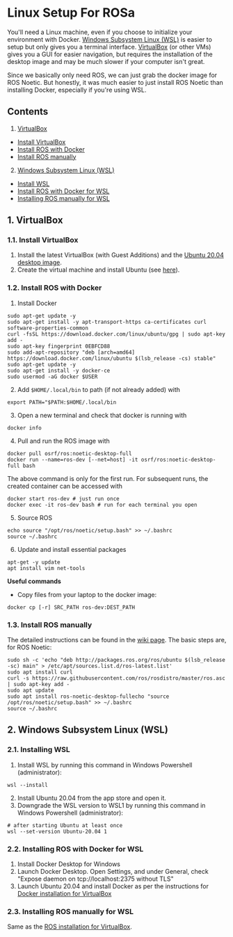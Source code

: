 # Linux Setup For ROSa
You'll need a Linux machine, even if you choose to initialize your environment with Docker. [Windows Subsystem Linux (WSL)](#2-windows-subsystem-linux-wsl) is easier to setup but only gives you a terminal interface. [VirtualBox](#1-virtualbox) (or other VMs) gives you a GUI for easier navigation, but requires the installation of the desktop image and may be much slower if your computer isn't great.

Since we basically only need ROS, we can just grab the docker image for ROS Noetic. But honestly, it was much easier to just install ROS Noetic than installing Docker, especially if you're using WSL.

## Contents
1. [VirtualBox](#1-virtualbox)
- [Install VirtualBox](#11-install-virtualbox)
- [Install ROS with Docker](#12-install-ros-with-docker)
- [Install ROS manually](#13-install-ros-manually)
2. [Windows Subsystem Linux (WSL)](#2-windows-subsystem-linux-wsl)
- [Install WSL](#11-install-wsl)
- [Install ROS with Docker for WSL](#12-install-ros-with-docker-for-wsl)
- [Installing ROS manually for WSL](#13-install-ros-manually-for-wsl)

## 1. VirtualBox
### 1.1. Install VirtualBox
1. Install the latest VirtualBox (with Guest Additions) and the [Ubuntu 20.04 desktop image](https://releases.ubuntu.com/20.04.5/).
2. Create the virtual machine and install Ubuntu (see [here](https://www.ktexperts.com/how-to-install-ubuntu-20-04-1-lts-on-windows-using-virtualbox/)).

### 1.2. Install ROS with Docker
1. Install Docker
```
sudo apt-get update -y
sudo apt-get install -y apt-transport-https ca-certificates curl software-properties-common
curl -fsSL https://download.docker.com/linux/ubuntu/gpg | sudo apt-key add -
sudo apt-key fingerprint 0EBFCD88
sudo add-apt-repository "deb [arch=amd64] https://download.docker.com/linux/ubuntu $(lsb_release -cs) stable"
sudo apt-get update -y
sudo apt-get install -y docker-ce
sudo usermod -aG docker $USER
```
2. Add ```$HOME/.local/bin``` to path (if not already added) with
```
export PATH="$PATH:$HOME/.local/bin
```
3. Open a new terminal and check that docker is running with
```
docker info
```
4. Pull and run the ROS image with
```
docker pull osrf/ros:noetic-desktop-full
docker run --name=ros-dev [--net=host] -it osrf/ros:noetic-desktop-full bash
```
The above command is only for the first run. For subsequent runs, the created container can be accessed with
```
docker start ros-dev # just run once
docker exec -it ros-dev bash # run for each terminal you open
```
5. Source ROS
```
echo source "/opt/ros/noetic/setup.bash" >> ~/.bashrc
source ~/.bashrc
```
6. Update and install essential packages
```
apt-get -y update
apt install vim net-tools
```

**Useful commands**
- Copy files from your laptop to the docker image:
```
docker cp [-r] SRC_PATH ros-dev:DEST_PATH
```

### 1.3. Install ROS manually
The detailed instructions can be found in the [wiki page](http://wiki.ros.org/noetic/Installation/Ubuntu). The basic steps are, for ROS Noetic:
```
sudo sh -c 'echo "deb http://packages.ros.org/ros/ubuntu $(lsb_release -sc) main" > /etc/apt/sources.list.d/ros-latest.list'
sudo apt install curl
curl -s https://raw.githubusercontent.com/ros/rosdistro/master/ros.asc | sudo apt-key add -
sudo apt update
sudo apt install ros-noetic-desktop-fullecho "source /opt/ros/noetic/setup.bash" >> ~/.bashrc
source ~/.bashrc
```

## 2. Windows Subsystem Linux (WSL)
### 2.1. Installing WSL
1. Install WSL by running this command in Windows Powershell (administrator):
```
wsl --install
```
2. Install Ubuntu 20.04 from the app store and open it.
3. Downgrade the WSL version to WSL1 by running this command in Windows Powershell (administrator):
```
# after starting Ubuntu at least once
wsl --set-version Ubuntu-20.04 1
```

### 2.2. Installing ROS with Docker for WSL
1. Install Docker Desktop for Windows
2. Launch Docker Desktop. Open Settings, and under General, check "Expose daemon on tcp://localhost:2375 without TLS"
3. Launch Ubuntu 20.04 and install Docker as per the instructions for [Docker installation for VirtualBox](#12-install-ros-with-docker)

### 2.3. Installing ROS manually for WSL
Same as the [ROS installation for VirtualBox](#12-install-ros-manually).
